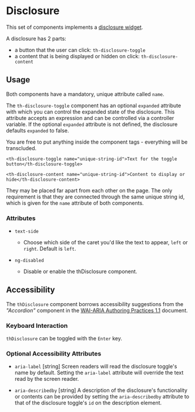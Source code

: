 # Disclosure

This set of components implements a [disclosure widget](https://en.wikipedia.org/wiki/Disclosure_widget).

A disclosure has 2 parts:
* a button that the user can click: `th-disclosure-toggle`
* a content that is being displayed or hidden on click: `th-disclosure-content`

## Usage

Both components have a mandatory, unique attribute called `name`.

The `th-disclosure-toggle` component has an optional `expanded` attribute with
which you can control the expanded state of the disclosure. This attribute
accepts an expression and can be controlled via a controller variable. If the
optional `expanded` attribute is not defined, the disclosure defaults `expanded`
to false.

You are free to put anything inside the component tags - everything will be transcluded.

```
<th-disclosure-toggle name="unique-string-id">Text for the toggle button</th-disclosure-toggle>
```

```
<th-disclosure-content name="unique-string-id">Content to display or hide</th-disclosure-content>
```

They may be placed far apart from each other on the page. The only requirement
is that they are connected through the same unique string id, which is given
for the `name` attribute of both components.

### Attributes

* `text-side`
  * Choose which side of the caret you'd like the text to appear, `left` or `right`.
    Default is `left`.

* `ng-disabled`
  * Disable or enable the thDisclosure component.

## Accessibility

The `thDisclosure` component borrows accessibility suggestions from the *"Accordion"* component
in the [WAI-ARIA Authoring Practices 1.1](https://www.w3.org/TR/wai-aria-practices-1.1/#accordion) document.

### Keyboard Interaction
`thDisclosure` can be toggled with the `Enter` key.

### Optional Accessibility Attributes
* `aria-label` [string] Screen readers will read the disclosure toggle's name by
default. Setting the `aria-label` attribute will override the text read by the
screen reader.

* `aria-describedby` [string] A description of the disclosure's functionality or contents
can be provided by setting the `aria-describedby` attribute to that of the disclosure toggle's
`id` on the description element.
